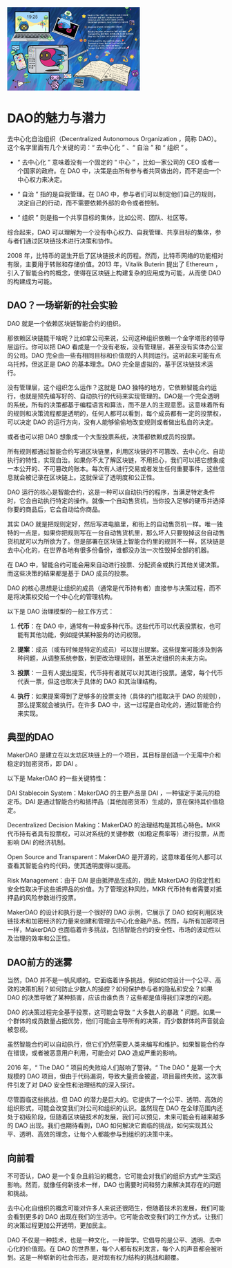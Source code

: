

<img src="assets/2.什么是DAO/1.jpg" style="zoom:30%;" />



# DAO的魅力与潜力

去中心化自治组织（Decentralized Autonomous Organization ，简称 DAO）。这个名字里面有几个关键的词：“ 去中心化 ” 、“ 自治 ” 和 “ 组织 ” 。

- “ 去中心化 ” 意味着没有一个固定的 “ 中心 ” ，比如一家公司的 CEO 或者一个国家的政府。在 DAO 中，决策是由所有参与者共同做出的，而不是由一个中心权力来决定。

- “ 自治 ” 指的是自我管理。在 DAO 中，参与者们可以制定他们自己的规则，决定自己的行动，而不需要依赖外部的命令或者控制。

- “ 组织 ” 则是指一个共享目标的集体，比如公司、团队、社区等。

综合起来，DAO 可以理解为一个没有中心权力、自我管理、共享目标的集体，参与者们通过区块链技术进行决策和协作。

2008 年，比特币的诞生开启了区块链技术的历程。然而，比特币网络的功能相对有限，主要用于转账和存储价值。2013 年，Vitalik Buterin 提出了 Ethereum ，引入了智能合约的概念，使得在区块链上构建复杂的应用成为可能，从而使 DAO 的构建成为可能。



## DAO？一场崭新的社会实验

DAO 就是一个依赖区块链智能合约的组织。

那依赖区块链能干啥呢？比如拿公司来说，公司这种组织依赖一个金字塔形的领导层运行。你可以把 DAO 看成是一个没有老板，没有管理层，甚至没有实体办公室的公司。DAO 完全由一些有相同目标和价值观的人共同运行。这听起来可能有点乌托邦，但这正是 DAO 的基本理念。DAO 完全是虚拟的，基于区块链技术运行。



没有管理层，这个组织怎么运作？这就是 DAO 独特的地方，它依赖智能合约运行，也就是预先编写好的、自动执行的代码来实现管理的。DAO是一个完全透明的系统，所有的决策都基于编程语言和算法，而不是人的主观意愿。这意味着所有的规则和决策流程都是透明的，任何人都可以看到，每个成员都有一定的投票权，可以决定 DAO 的运行方向，没有人能够偷偷地改变规则或者做出私自的决定。



或者也可以把 DAO 想象成一个大型投票系统，决策都依赖成员的投票。

所有规则都通过智能合约写进区块链里，利用区块链的不可篡改、去中心化、自动执行的特性，实现自治。如果你不太了解区块链，不用担心，我们可以把它想象成一本公开的、不可篡改的账本。每次有人进行交易或者发生任何重要事件，这些信息就会被记录在区块链上。这就保证了透明度和公正性。



DAO 运行的核心是智能合约，这是一种可以自动执行的程序，当满足特定条件时，它会自动执行特定的操作。就像一个自动售货机，当你投入足够的硬币并选择你要的商品后，它会自动给你商品。

其实 DAO 就是把规则定好，然后写进电脑里，和街上的自动售货机一样。唯一独特的一点是，如果你把规则写在一台自动售货机里，那么坏人只要毁掉这台自动售货机就可以为所欲为了。但是部署在区块链上智能合约里的规则不一样，区块链是去中心化的，在世界各地有很多份备份，谁都没办法一次性毁掉全部的机器。



在 DAO 中，智能合约可能会用来自动进行投票、分配资金或执行其他关键决策。而这些决策的结果都是基于 DAO 成员的投票。



DAO 的核心思想是让组织的成员（通常是代币持有者）直接参与决策过程，而不是将决策权交给一个中心化的管理机构。

以下是 DAO 治理模型的一般工作方式：

1. **代币**：在 DAO 中，通常有一种或多种代币。这些代币可以代表投票权，也可能有其他功能，例如提供某种服务的访问权限。

2. **提案**：成员（或有时候是特定的成员）可以提出提案。这些提案可能涉及到各种问题，从调整系统参数，到更改治理规则，甚至决定组织的未来方向。

3. **投票**：一旦有人提出提案，代币持有者就可以对其进行投票。通常，每个代币代表一票，但这也取决于具体的 DAO 和其治理结构。

4. **执行**：如果提案得到了足够多的投票支持（具体的门槛取决于 DAO 的规则），那么提案就会被执行。在许多 DAO 中，这一过程是自动化的，通过智能合约来实现。



## 典型的DAO

MakerDAO 是建立在以太坊区块链上的一个项目，其目标是创造一个无需中介和稳定的加密货币，即 DAI 。

以下是 MakerDAO 的一些关键特性：

DAI Stablecoin System：MakerDAO 的主要产品是 DAI ，一种锚定于美元的稳定币。DAI 是通过智能合约和抵押品（其他加密货币）生成的，意在保持其价值稳定。

Decentralized Decision Making：MakerDAO 的治理结构是其核心特色。MKR 代币持有者具有投票权，可以对系统的关键参数（如稳定费率等）进行投票，从而影响 DAI 的经济机制。

Open Source and Transparent：MakerDAO 是开源的，这意味着任何人都可以查看其智能合约的代码，使其透明度得以提高。

Risk Management：由于 DAI 是由抵押品生成的，因此 MakerDAO 的稳定性和安全性取决于这些抵押品的价值。为了管理这种风险，MKR 代币持有者需要对抵押品的风险参数进行投票。

MakerDAO 的设计和执行是一个很好的 DAO 示例，它展示了 DAO 如何利用区块链技术和加密经济的力量来创建和管理去中心化金融产品。然而，与所有加密项目一样，MakerDAO 也面临着许多挑战，包括智能合约的安全性、市场的波动性以及治理的效率和公正性。



## DAO前方的迷雾

当然，DAO 并不是一帆风顺的。它面临着许多挑战，例如如何设计一个公平、高效的决策机制？如何防止少数人的操控？如何保护参与者的隐私和安全？如果 DAO 的决策导致了某种损害，应该由谁负责？这些都是值得我们深思的问题。

DAO 的决策过程完全基于投票，这可能会导致 “ 大多数人的暴政 ” 问题。如果一个群体的成员数量占据优势，他们可能会主导所有的决策，而少数群体的声音就会被忽视。



虽然智能合约可以自动执行，但它们仍然需要人类来编写和维护。如果智能合约存在错误，或者被恶意用户利用，可能会对 DAO 造成严重的影响。

2016 年，“ The DAO ” 项目的失败给人们敲响了警钟。“ The DAO ” 是第一个大规模的 DAO 项目，但由于代码漏洞，导致大量资金被盗，项目最终失败。这次事件引发了对 DAO 安全性和治理结构的深入探讨。



尽管面临这些挑战，但 DAO 的潜力是巨大的。它提供了一个公平、透明、高效的组织形式，可能会改变我们对公司和组织的认识。虽然现在 DAO 在全球范围内还处于初级阶段，但随着区块链技术的发展，我们可以预见，未来可能会有越来越多的 DAO 出现。我们也期待看到，DAO 如何解决它面临的挑战，如何实现其公平、透明、高效的理念，让每个人都能参与到组织的决策中来。



## 向前看

不可否认，DAO 是一个复杂且前沿的概念，它可能会对我们的组织方式产生深远影响。然而，就像任何新技术一样，DAO 也需要时间和努力来解决其存在的问题和挑战。

去中心化自组织的概念可能对许多人来说还很陌生，但随着技术的发展，我们可能会看到更多的 DAO 出现在我们的生活中。它可能会改变我们的工作方式，让我们的决策过程更加公开透明，更加民主。

DAO 不仅是一种技术，也是一种文化，一种哲学。它倡导的是公平、透明、去中心化的价值观。在 DAO 的世界里，每个人都有权利发言，每个人的声音都会被听到。这是一种崭新的社会形态，是对现有权力结构的挑战和颠覆。


